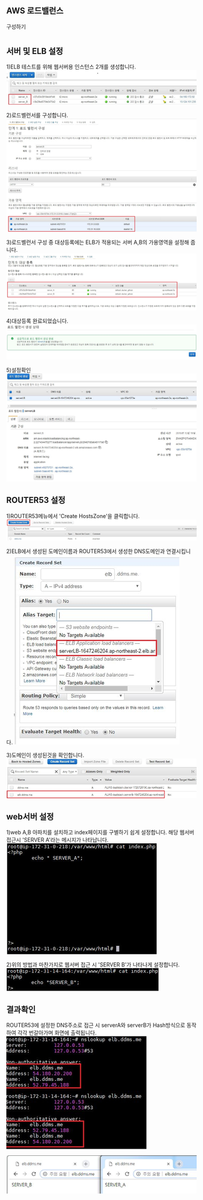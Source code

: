**AWS 로드밸런스** 
-----

구성하기


# 
서버 및 ELB 설정
-----
1)ELB 테스트를 위해 웹서버용 인스턴스 2개를 생성합니다.
![구성1](https://github.com/dockerdongjin/aws-network-examples/blob/master/case3/img/EC22.JPG?raw=true)

2)로드벨런서를 구성합니다.
![구성2](https://github.com/dockerdongjin/aws-network-examples/blob/master/case3/img/ELB_1.JPG?raw=true)

3)로드벨런서 구성 중 대상등록에는 ELB가 적용되는 서버 A,B의 가용영역을 설정해 줍니다.
![구성3](https://raw.githubusercontent.com/dockerdongjin/aws-network-examples/master/case3/img/ELB_4_%EB%8C%80%EC%83%81%EB%93%B1%EB%A1%9D.JPG)

4)대상등록 완료되었습니다.
![구성4](https://github.com/dockerdongjin/aws-network-examples/blob/master/case3/img/ELB_5_%EB%93%B1%EB%A1%9D%EC%99%84%EB%A3%8C.JPG?raw=true)

5)설정확인
![구성5](https://github.com/dockerdongjin/aws-network-examples/blob/master/case3/img/ELB_con.JPG)


ROUTER53 설정
-----
1)ROUTER53메뉴에서 'Create HostsZone'을 클릭합니다. 
![구성6](https://github.com/dockerdongjin/aws-network-examples/blob/master/case3/img/router53_1.JPG)

2)ELB에서 생성된 도메인이름과  ROUTER53에서 생성한 DNS도메인과 연결시킵니다.
![구성7](https://github.com/dockerdongjin/aws-network-examples/blob/master/case3/img/router53_2.JPG)

3)도메인이 생성된것을 확인합니다.
![구성8](https://github.com/dockerdongjin/aws-network-examples/blob/master/case3/img/router53_3.JPG)

web서버 설정
------

1)web A,B 아파치를 설치하고 index페이지를 구별하기 쉽게 설정합니다. 해당 웹서버 접근시 'SERVER A'라는 메시지가 나타납니다.
![구성9](https://github.com/dockerdongjin/aws-network-examples/blob/master/case3/img/webserver_3_a.JPG)

2)위의 방법과 마찬가지로  웹서버 접근 시 'SERVER B'가 나타나게 설정합니다. 
![구성10](https://github.com/dockerdongjin/aws-network-examples/blob/master/case3/img/webserver_3_b.JPG)


결과확인
------
ROUTER53에 설정한 DNS주소로 접근 시 serverA와 serverB가 Hash방식으로 동작하여 각각 번갈아가며 화면에 출력됩니다.
![구성10](https://github.com/dockerdongjin/aws-network-examples/blob/master/case3/img/webserver_3_%EA%B2%B0%EA%B3%BC%ED%99%95%EC%9D%B8.JPG)

![구성11](https://github.com/dockerdongjin/aws-network-examples/blob/master/case3/img/server_AB%EA%B2%B0%EA%B3%BC_2.JPG)
